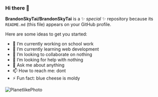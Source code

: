 ### Hi there 👋

**BrandonSkyTai/BrandonSkyTai** is a ✨ _special_ ✨ repository because its `README.md` (this file) appears on your GitHub profile.

Here are some ideas to get you started:

- 🔭 I’m currently working on school work
- 🌱 I’m currently learning web development 
- 👯 I’m looking to collaborate on nothing
- 🤔 I’m looking for help with nothing
- 💬 Ask me about anything
- 📫 How to reach me: dont
- ⚡ Fun fact: blue cheese is moldy

![PlanetlikePhoto](https://user-images.githubusercontent.com/113062106/199381688-fc4c624f-0c22-4f34-86ea-fd053d7db9c7.jpg)
